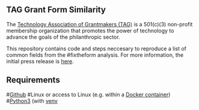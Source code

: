 ## TAG Grant Form Similarity

The [Technology Association of Grantmakers (TAG)](https://www.tagtech.org/) is a 501(c)(3) non-profit membership organization that promotes the power of technology to advance the goals of the philanthropic sector.

This repository contains code and steps neccesary to reproduce a list of common fields from the #fixtheform analysis. For more information, the initial press release is [here](https://www.tagtech.org/news/586811/TAG-Publishes-List-of-Common-Grant-Fields-from-FixtheForm-Analysis-.htm).

## Requirements

#[Github](https://desktop.github.com/)
#Linux or access to Linux (e.g. within a [Docker container](https://ubuntu.com/tutorials/windows-ubuntu-hyperv-containers#1-overview))
#[Python3](https://www.python.org/download/releases/3.0/) (with [venv](https://docs.python.org/3/library/venv.html)

##

